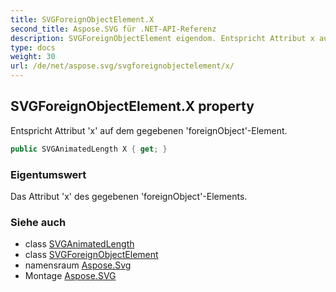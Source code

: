 ```yaml
---
title: SVGForeignObjectElement.X
second_title: Aspose.SVG für .NET-API-Referenz
description: SVGForeignObjectElement eigendom. Entspricht Attribut x auf dem gegebenen foreignObjectElement.
type: docs
weight: 30
url: /de/net/aspose.svg/svgforeignobjectelement/x/
---
```

## SVGForeignObjectElement.X property

Entspricht Attribut 'x' auf dem gegebenen 'foreignObject'-Element.

```csharp
public SVGAnimatedLength X { get; }
```

### Eigentumswert

Das Attribut 'x' des gegebenen 'foreignObject'-Elements.

### Siehe auch

* class [SVGAnimatedLength](../../../aspose.svg.datatypes/svganimatedlength/)
* class [SVGForeignObjectElement](../)
* namensraum [Aspose.Svg](../../svgforeignobjectelement/)
* Montage [Aspose.SVG](../../../)


